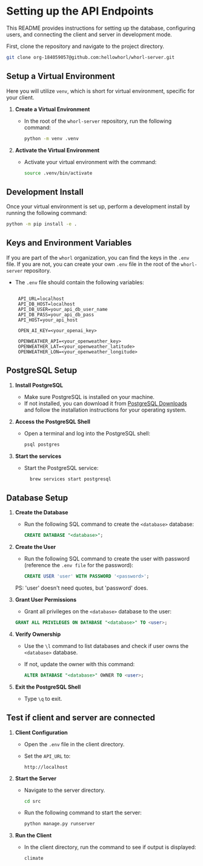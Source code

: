 # Setting up the API Endpoints

This README provides instructions for setting up the database, configuring users, and connecting the client and server in development mode.

First, clone the repository and navigate to the project directory.

```bash
git clone org-184059057@github.com:hellowhorl/whorl-server.git
```

## Setup a Virtual Environment

Here you will utilize `venv`, which is short for virtual environment, specific for your client.

1. **Create a Virtual Environment**  
    - In the root of the `whorl-server` repository, run the following command:

      ```bash
      python -m venv .venv
      ```

2. **Activate the Virtual Environment**  
    - Activate your virtual environment with the command:

      ```bash
      source .venv/bin/activate
      ```

## Development Install

Once your virtual environment is set up, perform a development install by running the following command:

```bash
python -m pip install -e .
```

## Keys and Environment Variables

If you are part of the `whorl` organization, you can find the keys in the `.env` file. If you are not, you can create your own `.env` file in the root of the `whorl-server` repository.
- The `.env` file should contain the following variables:

     ```plaintext
     
      API_URL=localhost
      API_DB_HOST=localhost
      API_DB_USER=your_api_db_user_name
      API_DB_PASS=your_api_db_pass
      API_HOST=your_api_host

      OPEN_AI_KEY=<your_openai_key>

      OPENWEATHER_API=<your_openweather_key>
      OPENWEATHER_LAT=<your_openweather_latitude>
      OPENWEATHER_LON=<your_openweather_longitude>
     ```

## PostgreSQL Setup

1. **Install PostgreSQL**  
   - Make sure PostgreSQL is installed on your machine.  
   - If not installed, you can download it from [PostgreSQL Downloads](https://www.postgresql.org/download/) and follow the installation instructions for your operating system.

2. **Access the PostgreSQL Shell**  
   - Open a terminal and log into the PostgreSQL shell:  

     ```bash
     psql postgres
     ```

3. **Start the services**
    - Start the PostgreSQL service:

      ```bash
        brew services start postgresql
      ```

## Database Setup

1. **Create the Database**  
   - Run the following SQL command to create the `<database>` database:

     ```sql
     CREATE DATABASE "<database>";
     ```

2. **Create the User**
    - Run the following SQL command to create the user with password (reference the `.env file` for the password):

        ```sql
        CREATE USER 'user' WITH PASSWORD '<password>';
        ```

    PS: 'user' doesn't need quotes, but 'password' does.

3. **Grant User Permissions**  
   - Grant all privileges on the `<database>` database to the user:  

    ```sql
    GRANT ALL PRIVILEGES ON DATABASE "<database>" TO <user>;
    ```

4. **Verify Ownership**  
   - Use the `\l` command to list databases and check if user owns the `<database>` database.  
   - If not, update the owner with this command:

     ```sql
     ALTER DATABASE "<database>" OWNER TO <user>;
     ```

5. **Exit the PostgreSQL Shell**  
   - Type `\q` to exit.

## Test if client and server are connected

1. **Client Configuration**  
   - Open the `.env` file in the client directory.  
   - Set the `API_URL` to:  

     ```plaintext
     http://localhost
     ```

2. **Start the Server**  
   - Navigate to the server directory.

     ```bash
     cd src
     ```

   - Run the following command to start the server:

     ```bash
     python manage.py runserver
     ```

3. **Run the Client**  
   - In the client directory, run the command to see if output is displayed:

     ```bash
     climate
     ```


